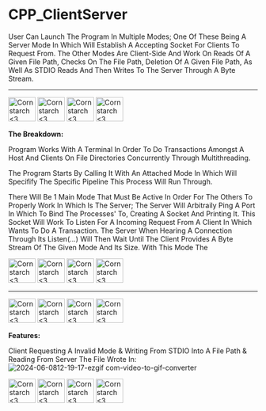 # CPP_ClientServer
User Can Launch The Program In Multiple Modes; One Of These Being A Server Mode In Which Will Establish A Accepting Socket For Clients To Request From. The Other Modes Are Client-Side And Work On Reads Of A Given File Path, Checks On The File Path, Deletion Of A Given File Path, As Well As STDIO Reads And Then Writes To The Server Through A Byte Stream.


----------------------------------------------------------------------------

<img src="https://github.com/Kingerthanu/CPP_ClientServer/assets/76754592/ef3cd650-187b-4eee-a10e-519f8f4a7355" alt="Cornstarch <3" width="55" height="49"> <img src="https://github.com/Kingerthanu/CPP_ClientServer/assets/76754592/ef3cd650-187b-4eee-a10e-519f8f4a7355" alt="Cornstarch <3" width="55" height="49"> <img src="https://github.com/Kingerthanu/CPP_ClientServer/assets/76754592/ef3cd650-187b-4eee-a10e-519f8f4a7355" alt="Cornstarch <3" width="55" height="49"> <img src="https://github.com/Kingerthanu/CPP_ClientServer/assets/76754592/ef3cd650-187b-4eee-a10e-519f8f4a7355" alt="Cornstarch <3" width="55" height="49"> 


**The Breakdown:**

Program Works With A Terminal In Order To Do Transactions Amongst A Host And Clients On File Directories Concurrently Through Multithreading.

The Program Starts By Calling It With An Attached Mode In Which Will Specifify The Specific Pipeline This Process Will Run Through.

There Will Be 1 Main Mode That Must Be Active In Order For The Others To Properly Work In Which Is The Server; The Server Will Arbitraily Ping A Port In Which To Bind The Processes' To, Creating A Socket And Printing It. This Socket Will Work To Listen For A Incoming Request From A Client In Which Wants To Do A Transaction. The Server When Hearing A Connection Through Its Listen(...) Will Then Wait Until The Client Provides A Byte Stream Of The Given Mode And Its Size. With This Mode The 

<img src="https://github.com/Kingerthanu/CPP_ClientServer/assets/76754592/06f25a05-7be6-41a6-81ee-0f746b3fa527" alt="Cornstarch <3" width="55" height="49"> <img src="https://github.com/Kingerthanu/CPP_ClientServer/assets/76754592/06f25a05-7be6-41a6-81ee-0f746b3fa527" alt="Cornstarch <3" width="55" height="49"> <img src="https://github.com/Kingerthanu/CPP_ClientServer/assets/76754592/06f25a05-7be6-41a6-81ee-0f746b3fa527" alt="Cornstarch <3" width="55" height="49"> <img src="https://github.com/Kingerthanu/CPP_ClientServer/assets/76754592/06f25a05-7be6-41a6-81ee-0f746b3fa527" alt="Cornstarch <3" width="55" height="49">

----------------------------------------------------------------------------

<img src="https://github.com/Kingerthanu/CPP_ClientServer/assets/76754592/e75c904e-323b-449d-a9d9-4b50a4442a0d" alt="Cornstarch <3" width="55" height="49"> <img src="https://github.com/Kingerthanu/CPP_ClientServer/assets/76754592/e75c904e-323b-449d-a9d9-4b50a4442a0d" alt="Cornstarch <3" width="55" height="49"> <img src="https://github.com/Kingerthanu/CPP_ClientServer/assets/76754592/e75c904e-323b-449d-a9d9-4b50a4442a0d" alt="Cornstarch <3" width="55" height="49"> <img src="https://github.com/Kingerthanu/CPP_ClientServer/assets/76754592/e75c904e-323b-449d-a9d9-4b50a4442a0d" alt="Cornstarch <3" width="55" height="49">


**Features:**

Client Requesting A Invalid Mode & Writing From STDIO Into A File Path & Reading From Server The File Wrote In:
![2024-06-0812-19-17-ezgif com-video-to-gif-converter](https://github.com/Kingerthanu/CPP_ClientServer/assets/76754592/dd7819df-1ec2-434d-a094-0c8e892ee41c)


<img src="https://github.com/Kingerthanu/CPP_ClientServer/assets/76754592/96b54435-9884-4edd-82cb-0b2ac7bd75ef" alt="Cornstarch <3" width="55" height="49"> <img src="https://github.com/Kingerthanu/CPP_ClientServer/assets/76754592/96b54435-9884-4edd-82cb-0b2ac7bd75ef" alt="Cornstarch <3" width="55" height="49"> <img src="https://github.com/Kingerthanu/CPP_ClientServer/assets/76754592/96b54435-9884-4edd-82cb-0b2ac7bd75ef" alt="Cornstarch <3" width="55" height="49"> <img src="https://github.com/Kingerthanu/CPP_ClientServer/assets/76754592/96b54435-9884-4edd-82cb-0b2ac7bd75ef" alt="Cornstarch <3" width="55" height="49">

